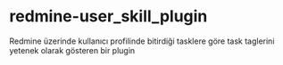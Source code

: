 # redmine-user_skill_plugin
Redmine üzerinde kullanıcı profilinde bitirdiği tasklere göre task taglerini yetenek olarak gösteren bir plugin
